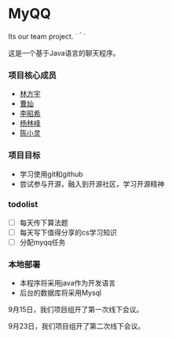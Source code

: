 # MyQQ
Its our team project. ˙＾˙

这是一个基于Java语言的聊天程序。

### 项目核心成员
- [林方宇](https://github.com/lyflyf027)
- [曹灿](https://github.com/01000011-43)
- [李昭希](https://github.com/hopeloop)
- [杨林峰](https://github.com/callumyang)
- [陈小灵](https://github.com/chen-xling)
### 项目目标
- 学习使用git和github
- 尝试参与开源，融入到开源社区，学习开源精神
### todolist
- [ ] 每天传下算法题
- [ ] 每天写下值得分享的cs学习知识
- [ ] 分配myqq任务
### 本地部署
- 本程序将采用java作为开发语言
- 后台的数据库将采用Mysql

9月15日，我们项目组开了第一次线下会议。

9月23日，我们项目组开了第二次线下会议。



